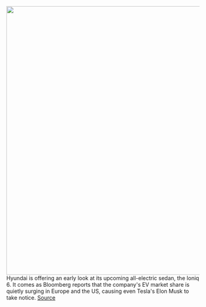 <img src='https://cdn.vox-cdn.com/thumbor/KA1tQ7Gk5U4SM25VTy_NsSGSJkM=/0x0:2499x1666/1200x800/filters:focal(1051x634:1449x1032)/cdn.vox-cdn.com/uploads/chorus_image/image/71027959/50249_HyundaiMotorUnveilsDesignofAll_ElectricIONIQ6ElectrifiedStreamlinerwithMindfulInteriorDesign.0.jpg' width='700px' /><br/>
Hyundai is offering an early look at its upcoming all-electric sedan, the Ioniq 6. It comes as Bloomberg reports that the company's EV market share is quietly surging in Europe and the US, causing even Tesla's Elon Musk to take notice.
<a href='https://www.theverge.com/2022/6/29/23187759/hyundai-ioniq-6-electric-car-sedan-design-reveal-features'> Source <a/>